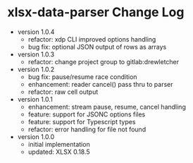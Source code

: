 # xlsx-data-parser Change Log

- version 1.0.4
  - refactor: xdp CLI improved options handling
  - bug fix: optional JSON output of rows as arrays
- version 1.0.3
  - refactor: change project group to gitlab:drewletcher
- version 1.0.2
  - bug fix: pause/resume race condition
  - enhancement: reader cancel() pass thru to parser
  - refactor: raw cell output
- version 1.0.1
  - enhancement: stream pause, resume, cancel handling
  - feature: support for JSONC options files
  - feature: support for Typescript types
  - refactor: error handling for file not found
- version 1.0.0
  - initial implementation
  - updated: XLSX 0.18.5
